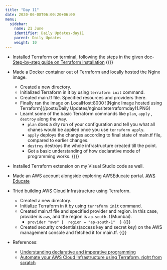 ```yaml
---
title: "Day 11"
date: 2020-06-08T06:00:20+06:00
menu:
  sidebar:
    name: 21 June
    identifier: Daily Updates-day11
    parent: Daily Updates
    weight: 10
---
```


- Installed Terraform on terminal, following the steps in the given doc-
  [Step-by-step guide on Terraform installation](https://learn.hashicorp.com/tutorials/terraform/install-cli?in=terraform/aws-get-started)
  {{<asciinema EQbv1VTWDamOOS6IhWEvcyf2y>}}
  
- Made a Docker container out of Terraform and locally hosted the Nginx image.
  - Created a new directory.
  - Initialized Terraform in it by using `terraform init` command.
  - Created main.tf file. Specified resources and providers there.
  - Finally ran the image on LocalHost:8000
    ![Nginx Image hosted using Terraform](/posts/Daily Updates/nginxsiteterraformday11.PNG)
  - Learnt some of the basic Terraform commands like `plan`, `apply` , `destroy` along the way.
    - `plan` does a dry run of your configuration and tell you what all chanes would be applied once you use `terraform apply`.
    - `apply` deploys the changes according to final state of main.tf file, compared to earlier changes. 
    - `destroy` destroys the whole infrastructure created till the point.
    - Got a basic understanding of how declarative mode of programming works.
   {{<asciinema GYxglIjUsJDgQxNLfIZqNXxp0>}}

- Installed Terraform extension on my Visual Studio code as well.

- Made an AWS account alongside exploring AWSEducate portal.
  [AWS Educate](https://aws.amazon.com/education/awseducate/)

- Tried building AWS Cloud Infrastructure using Terraform.
  - Created a new directory.
  - Initialize Terraform in it by using `terraform init` command.
  - Created main.tf file and specified provider and region. In this case, provider is `aws`, and the region is `ap-south-1`(Mumbai).
    - `provider "aws" { 
       region = "ap-south-1" 
       }`
    {{<asciinema kySBeoFxTnA8xrvXOTDpt0fl0>}}
  - Created security credentials(access key and secret key) on the AWS management console and fetched it for main.tf.
    {{<asciinema D2UDgjNPeDiAw7yxqBgAoXw9G>}}

- References:
  * [Understanding declarative and imperative programming](https://www.youtube.com/watch?v=6RAQynw2Sy8)
  * [Automate your AWS Cloud Infrastructure using Terraform, right from scratch](https://www.youtube.com/watch?v=SLB_c_ayRMo)



